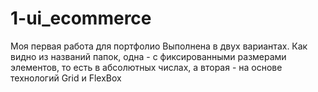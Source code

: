 # 1-ui_ecommerce
Моя первая работа для портфолио
Выполнена в двух вариантах. Как видно из названий папок, одна - с фиксированными размерами элементов, то есть в абсолютных числах, а вторая - на основе технологий Grid и FlexBox
